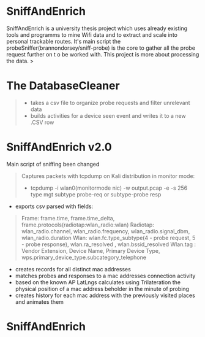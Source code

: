# SniffAndEnrich
SniffAndEnrich is a university thesis project which uses already existing tools and programms to mine Wifi data and to extract and scale into personal trackable routes.
It's main script the probeSniffer(brannondorsey/sniff-probe) is the core to gather all the probe request further on t o be worked with. This project is more about processing the data. >
# The DatabaseCleaner 
> - takes a csv file to organize probe requests and filter unrelevant data 
> - builds activities for a device seen event and writes it to a new .CSV row 
# SniffAndEnrich v2.0
Main script of sniffing been changed 
> Captures packets with tcpdump on Kali distribution in monitor mode:
> - tcpdump -i wlan0(monitormode nic) -w output.pcap -e -s 256 type mgt subtype probe-req or subtype-probe resp 
 - exports csv parsed with fields: 
> Frame: frame.time, frame.time_delta, frame.protocols(radiotap:wlan_radio:wlan)
> Radiotap: wlan_radio.channel, wlan_radio.frequency, wlan_radio.signal_dbm, wlan_radio.duration
> Wlan: wlan.fc.type_subtype(4 - probe request, 5 - probe response), wlan.ra_resolved , wlan.bssid_resolved
> Wlan.tag : Vendor Extension,  Device Name, Primary Device Type, wps.primary_device_type.subcategory_telephone
 - creates records for all distinct mac addresses
 - matches probes and responses to a mac addresses connection activity
 - based on the known AP LatLngs calculates using Trilateration the physical position of a mac address beholder in the minute of probing
 - creates history for each mac address with the previously visited places and animates them

# SniffAndEnrich


